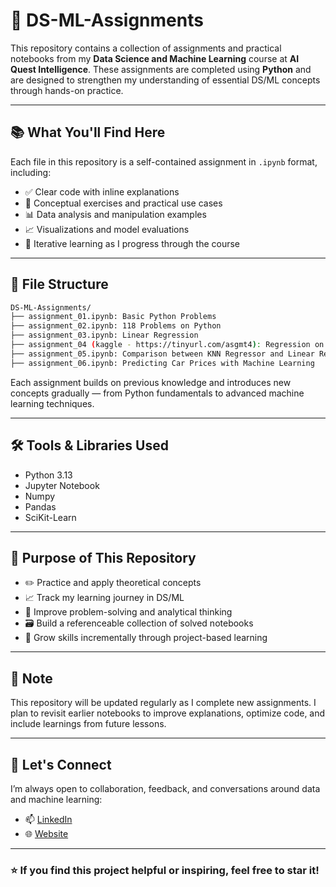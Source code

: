 # 🧠 DS-ML-Assignments

This repository contains a collection of assignments and practical notebooks from my **Data Science and Machine Learning** course at **AI Quest Intelligence**. These assignments are completed using **Python** and are designed to strengthen my understanding of essential DS/ML concepts through hands-on practice.

---

## 📚 What You'll Find Here

Each file in this repository is a self-contained assignment in `.ipynb` format, including:

- ✅ Clear code with inline explanations  
- 🧪 Conceptual exercises and practical use cases  
- 📊 Data analysis and manipulation examples  
- 📈 Visualizations and model evaluations  
- 🔁 Iterative learning as I progress through the course

---

## 📁 File Structure

```bash
DS-ML-Assignments/
├── assignment_01.ipynb: Basic Python Problems
├── assignment_02.ipynb: 118 Problems on Python
├── assignment_03.ipynb: Linear Regression
├── assignment_04 (kaggle - https://tinyurl.com/asgmt4): Regression on High-Dimensional Space (Linear, Ridge, and Lasso Regression)
├── assignment_05.ipynb: Comparison between KNN Regressor and Linear Regression, and KNN Classifier and  Logistic Regression
├── assignment_06.ipynb: Predicting Car Prices with Machine Learning

```

Each assignment builds on previous knowledge and introduces new concepts gradually — from Python fundamentals to advanced machine learning techniques.

---

## 🛠 Tools & Libraries Used

- Python 3.13  
- Jupyter Notebook
- Numpy
- Pandas
- SciKit-Learn  


---

## 🎯 Purpose of This Repository

- ✏️ Practice and apply theoretical concepts  
- 📈 Track my learning journey in DS/ML  
- 🧠 Improve problem-solving and analytical thinking  
- 🗃️ Build a referenceable collection of solved notebooks  
- 🌱 Grow skills incrementally through project-based learning

---

## 📌 Note

This repository will be updated regularly as I complete new assignments. I plan to revisit earlier notebooks to improve explanations, optimize code, and include learnings from future lessons.

---

## 🔗 Let's Connect

I’m always open to collaboration, feedback, and conversations around data and machine learning:

- 📫 [LinkedIn](https://www.linkedin.com/in/mohammadkhorshed)
- 🌐 [Website](https://insightixhub.com)

---

### ⭐ If you find this project helpful or inspiring, feel free to star it!

